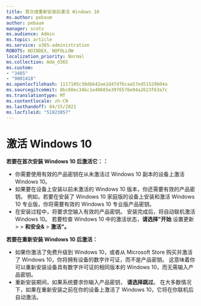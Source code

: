 ```yaml
---
title: 首次或重新安装后激活 Windows 10
ms.author: pebaum
author: pebaum
manager: scotv
ms.audience: Admin
ms.topic: article
ms.service: o365-administration
ROBOTS: NOINDEX, NOFOLLOW
localization_priority: Normal
ms.collection: Adm_O365
ms.custom:
- "3485"
- "9001418"
ms.openlocfilehash: 1117105c30db642ae2d47df6caa57ed51529b04a
ms.sourcegitcommit: 8bc60ec34bc1e40685e3976576e04a2623f63a7c
ms.translationtype: MT
ms.contentlocale: zh-CN
ms.lasthandoff: 04/15/2021
ms.locfileid: "51823057"
---
```

# <a name="activate-windows-10"></a>激活 Windows 10

**若要在首次安装 Windows 10 后激活它：：**

- 你需要使用有效的产品密钥在从未激活过 Windows 10 副本的设备上激活 Windows 10。
- 如果要在设备上安装以前未激活的 Windows 10 版本，你还需要有效的产品密钥。 例如，若要在安装了 Windows 10 家庭版的设备上安装和激活 Windows 10 专业版，你将需要有效的 Windows 10 专业版产品密钥。
- 在安装过程中，将要求您输入有效的产品密钥。 安装完成后，将自动联机激活 Windows 10。 若要检查 Windows 10 中的激活状态，**请选择"开始** 设置更新 >    >  **和安全&**  >  **激活"。**

**若要在重新安装 Windows 10 后激活：**

- 如果你激活了免费升级到 Windows 10，或者从 Microsoft Store 购买并激活了 Windows 10，你将拥有设备的数字许可证，而不是产品密钥。 这意味着你可以重新安装设备具有数字许可证的相同版本的 Windows 10，而无需输入产品密钥。
- 重新安装期间，如果系统要求你输入产品密钥， **请选择跳过**。 在大多数情况下，如果在重新安装之前在你的设备上激活了 Windows 10，它将在你联机后自动激活。
